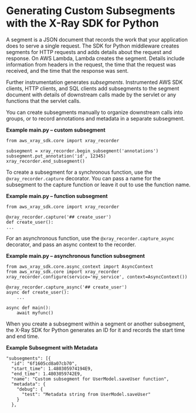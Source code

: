 # Generating Custom Subsegments with the X\-Ray SDK for Python<a name="xray-sdk-python-subsegments"></a>

A segment is a JSON document that records the work that your application does to serve a single request\. The SDK for Python middleware creates segments for HTTP requests and adds details about the request and response\. On AWS Lambda, Lambda creates the segment\. Details include information from headers in the request, the time that the request was received, and the time that the response was sent\.

Further instrumentation generates *subsegments*\. Instrumented AWS SDK clients, HTTP clients, and SQL clients add subsegments to the segment document with details of downstream calls made by the servlet or any functions that the servlet calls\.

You can create subsegments manually to organize downstream calls into groups, or to record annotations and metadata in a separate subsegment\.

**Example main\.py – custom subsegment**  

```
from aws_xray_sdk.core import xray_recorder

subsegment = xray_recorder.begin_subsegment('annotations')
subsegment.put_annotation('id', 12345)
xray_recorder.end_subsegment()
```

To create a subsegment for a synchronous function, use the `@xray_recorder.capture` decorator\. You can pass a name for the subsegment to the capture function or leave it out to use the function name\.

**Example main\.py – function subsegment**  

```
from aws_xray_sdk.core import xray_recorder

@xray_recorder.capture('## create_user')
def create_user():
...
```

For an asynchronous function, use the `@xray_recorder.capture_async` decorator, and pass an async context to the recorder\.

**Example main\.py – asynchronous function subsegment**  

```
from aws_xray_sdk.core.async_context import AsyncContext
from aws_xray_sdk.core import xray_recorder
xray_recorder.configure(service='my_service', context=AsyncContext())

@xray_recorder.capture_async('## create_user')
async def create_user():
    ...

async def main():
    await myfunc()
```

When you create a subsegment within a segment or another subsegment, the X\-Ray SDK for Python generates an ID for it and records the start time and end time\.

**Example Subsegment with Metadata**  

```
"subsegments": [{
  "id": "6f1605cd8a07cb70",
  "start_time": 1.480305974194E9,
  "end_time": 1.4803059742E9,
  "name": "Custom subsegment for UserModel.saveUser function",
  "metadata": {
    "debug": {
      "test": "Metadata string from UserModel.saveUser"
    }
  },
```